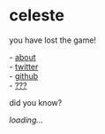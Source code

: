 # celeste

you have lost the game!

\- [about](/about)  
\- [twitter](https://twitter.com/parafactual)  
\- [github](https://github.com/cosmicoptima)  
\- [???](/dictator)  

did you know?  
<div id="fun-fact-wrapper">
  <span id="fun-fact"><i>loading...</i></span>
</div>

<script type="text/javascript" src="/index.js"/>
